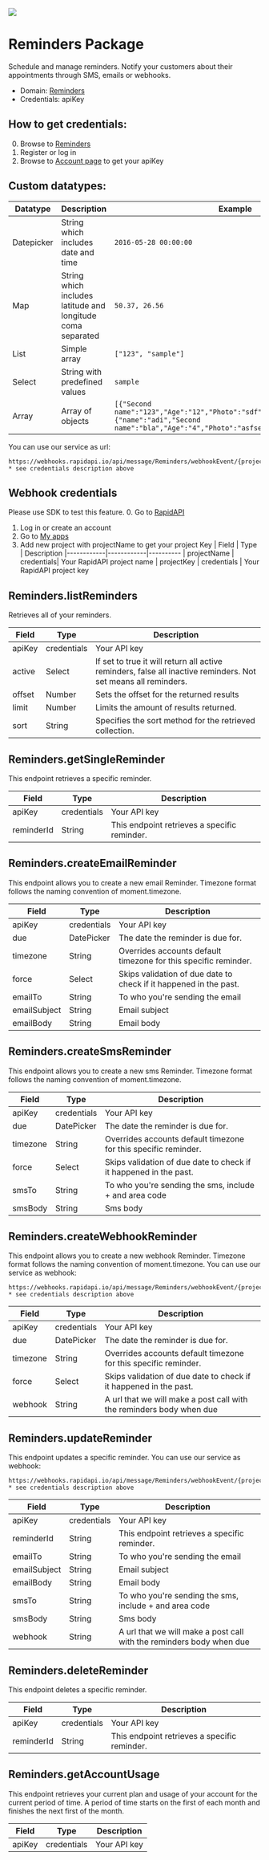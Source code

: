 [![](https://scdn.rapidapi.com/RapidAPI_banner.png)](https://rapidapi.com/package/Reminders/functions?utm_source=RapidAPIGitHub_RemindersFunctions&utm_medium=button&utm_content=RapidAPI_GitHub)

# Reminders Package
Schedule and manage reminders. Notify your customers about their appointments through SMS, emails or webhooks.
* Domain: [Reminders](http://reminders.company)
* Credentials: apiKey

## How to get credentials: 
0. Browse to [Reminders](https://www.reminders.company)
1. Register or log in 
2. Browse to [Account page](https://www.reminders.company/account) to get your apiKey



## Custom datatypes: 
 |Datatype|Description|Example
 |--------|-----------|----------
 |Datepicker|String which includes date and time|```2016-05-28 00:00:00```
 |Map|String which includes latitude and longitude coma separated|```50.37, 26.56```
 |List|Simple array|```["123", "sample"]``` 
 |Select|String with predefined values|```sample```
 |Array|Array of objects|```[{"Second name":"123","Age":"12","Photo":"sdf","Draft":"sdfsdf"},{"name":"adi","Second name":"bla","Age":"4","Photo":"asfserwe","Draft":"sdfsdf"}] ```
 
You can use our service as url: 
   ```
   https://webhooks.rapidapi.io/api/message/Reminders/webhookEvent/{projectName}/{projectKey} * see credentials description above
   ```
 
 ## Webhook credentials
  Please use SDK to test this feature.
  0. Go to [RapidAPI](http://rapidapi.com)
  1. Log in or create an account
  2. Go to [My apps](https://dashboard.rapidapi.com/projects)
  3. Add new project with projectName to get your project Key
  | Field      | Type       | Description
  |------------|------------|----------
  | projectName     | credentials| Your RapidAPI project name
  | projectKey | credentials     | Your RapidAPI project key

## Reminders.listReminders
Retrieves all of your reminders.

| Field | Type       | Description
|-------|------------|----------
| apiKey| credentials| Your API key
| active| Select     | If set to true it will return all active reminders, false all inactive reminders. Not set means all reminders.
| offset| Number     | Sets the offset for the returned results
| limit | Number     | Limits the amount of results returned.
| sort  | String     | Specifies the sort method for the retrieved collection.

## Reminders.getSingleReminder
This endpoint retrieves a specific reminder.

| Field     | Type       | Description
|-----------|------------|----------
| apiKey    | credentials| Your API key
| reminderId| String     | This endpoint retrieves a specific reminder.

## Reminders.createEmailReminder
This endpoint allows you to create a new email Reminder. Timezone format follows the naming convention of moment.timezone.

| Field       | Type       | Description
|-------------|------------|----------
| apiKey      | credentials| Your API key
| due         | DatePicker | The date the reminder is due for.
| timezone    | String     | Overrides accounts default timezone for this specific reminder.
| force       | Select     | Skips validation of due date to check if it happened in the past.
| emailTo     | String     | To who you're sending the email
| emailSubject| String     | Email subject
| emailBody   | String     | Email body

## Reminders.createSmsReminder
This endpoint allows you to create a new sms Reminder. Timezone format follows the naming convention of moment.timezone.

| Field   | Type       | Description
|---------|------------|----------
| apiKey  | credentials| Your API key
| due     | DatePicker | The date the reminder is due for.
| timezone| String     | Overrides accounts default timezone for this specific reminder.
| force   | Select     | Skips validation of due date to check if it happened in the past.
| smsTo   | String     | To who you're sending the sms, include + and area code
| smsBody | String     | Sms body

## Reminders.createWebhookReminder
This endpoint allows you to create a new webhook Reminder. Timezone format follows the naming convention of moment.timezone.
You can use our service as webhook: 
   ```
   https://webhooks.rapidapi.io/api/message/Reminders/webhookEvent/{projectName}/{projectKey} * see credentials description above
   ```

| Field   | Type       | Description
|---------|------------|----------
| apiKey  | credentials| Your API key
| due     | DatePicker | The date the reminder is due for.
| timezone| String     | Overrides accounts default timezone for this specific reminder.
| force   | Select     | Skips validation of due date to check if it happened in the past.
| webhook | String     | A url that we will make a post call with the reminders body when due

## Reminders.updateReminder
This endpoint updates a specific reminder.
You can use our service as webhook: 
   ```
   https://webhooks.rapidapi.io/api/message/Reminders/webhookEvent/{projectName}/{projectKey} * see credentials description above
   ```

| Field       | Type       | Description
|-------------|------------|----------
| apiKey      | credentials| Your API key
| reminderId  | String     | This endpoint retrieves a specific reminder.
| emailTo     | String     | To who you're sending the email
| emailSubject| String     | Email subject
| emailBody   | String     | Email body
| smsTo       | String     | To who you're sending the sms, include + and area code
| smsBody     | String     | Sms body
| webhook     | String     | A url that we will make a post call with the reminders body when due

## Reminders.deleteReminder
This endpoint deletes a specific reminder.

| Field     | Type       | Description
|-----------|------------|----------
| apiKey    | credentials| Your API key
| reminderId| String     | This endpoint retrieves a specific reminder.

## Reminders.getAccountUsage
This endpoint retrieves your current plan and usage of your account for the current period of time. A period of time starts on the first of each month and finishes the next first of the month.

| Field | Type       | Description
|-------|------------|----------
| apiKey| credentials| Your API key

